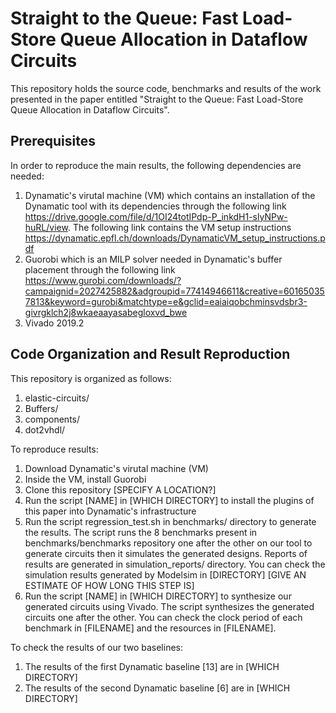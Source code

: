 # Straight to the Queue: Fast Load-Store Queue Allocation in Dataflow Circuits

This repository holds the source code, benchmarks and results of the work presented in the paper entitled "Straight to the Queue: Fast Load-Store Queue Allocation in Dataflow Circuits".

## Prerequisites

In order to reproduce the main results, the following dependencies are needed:
1) Dynamatic's virutal machine (VM) which contains an installation of the Dynamatic tool with its dependencies through the following link https://drive.google.com/file/d/1OI24totIPdp-P_inkdH1-slyNPw-huRL/view. The following link contains the VM setup instructions https://dynamatic.epfl.ch/downloads/DynamaticVM_setup_instructions.pdf
2) Guorobi which is an MILP solver needed in Dynamatic's buffer placement through the following link https://www.gurobi.com/downloads/?campaignid=2027425882&adgroupid=77414946611&creative=601650357813&keyword=gurobi&matchtype=e&gclid=eaiaiqobchminsvdsbr3-givrgklch2j8wkaeaayasabegloxvd_bwe
3) Vivado 2019.2

## Code Organization and Result Reproduction

This repository is organized as follows:
1) elastic-circuits/
2) Buffers/
3) components/
4) dot2vhdl/

To reproduce results:
1) Download Dynamatic's virutal machine (VM)
2) Inside the VM, install Guorobi
3) Clone this repository [SPECIFY A LOCATION?]
4) Run the script [NAME] in [WHICH DIRECTORY] to install the plugins of this paper into Dynamatic's infrastructure
5) Run the script regression_test.sh in benchmarks/ directory to generate the results. The script runs the 8 benchmarks present in benchmarks/benchmarks repository one after the other on our tool to generate circuits then it simulates the generated designs. Reports of results are generated in simulation_reports/ directory. You can check the simulation results generated by Modelsim in [DIRECTORY] [GIVE AN ESTIMATE OF HOW LONG THIS STEP IS]
6) Run the script [NAME] in [WHICH DIRECTORY] to synthesize our generated circuits using Vivado. The script synthesizes the generated circuits one after the other. You can check the clock period of each benchmark in [FILENAME] and the resources in [FILENAME].

To check the results of our two baselines:
1) The results of the first Dynamatic baseline [13] are in [WHICH DIRECTORY]
2) The results of the second Dynamatic baseline [6] are in [WHICH DIRECTORY]

